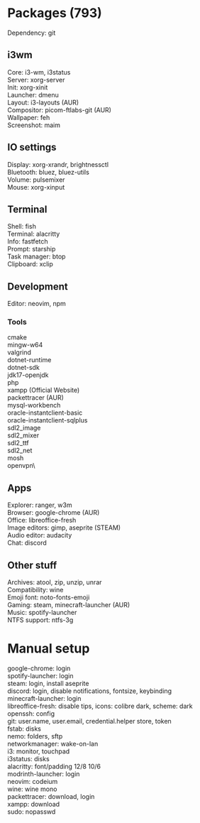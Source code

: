 # Packages (793)

Dependency: git

## i3wm
Core: i3-wm, i3status\
Server: xorg-server\
Init: xorg-xinit\
Launcher: dmenu\
Layout: i3-layouts (AUR)\
Compositor: picom-ftlabs-git (AUR)\
Wallpaper: feh\
Screenshot: maim

## IO settings
Display: xorg-xrandr, brightnessctl\
Bluetooth: bluez, bluez-utils\
Volume: pulsemixer\
Mouse: xorg-xinput

## Terminal
Shell: fish\
Terminal: alacritty\
Info: fastfetch\
Prompt: starship\
Task manager: btop\
Clipboard: xclip

## Development
Editor: neovim, npm

### Tools
cmake\
mingw-w64\
valgrind\
dotnet-runtime\
dotnet-sdk\
jdk17-openjdk\
php\
xampp (Official Website)\
packettracer (AUR)\
mysql-workbench\
oracle-instantclient-basic\
oracle-instantclient-sqlplus\
sdl2_image\
sdl2_mixer\
sdl2_ttf\
sdl2_net\
mosh\
openvpn\

## Apps
Explorer: ranger, w3m\
Browser: google-chrome (AUR)\
Office: libreoffice-fresh\
Image editors: gimp, aseprite (STEAM)\
Audio editor: audacity\
Chat: discord

## Other stuff
Archives: atool, zip, unzip, unrar\
Compatibility: wine\
Emoji font: noto-fonts-emoji\
Gaming: steam, minecraft-launcher (AUR)\
Music: spotify-launcher\
NTFS support: ntfs-3g

# Manual setup
google-chrome: login\
spotify-launcher: login\
steam: login, install aseprite\
discord: login, disable notifications, fontsize, keybinding\
minecraft-launcher: login\
libreoffice-fresh: disable tips, icons: colibre dark, scheme: dark\
openssh: config\
git: user.name, user.email, credential.helper store, token\
fstab: disks\
nemo: folders, sftp\
networkmanager: wake-on-lan\
i3: monitor, touchpad\
i3status: disks\
alacritty: font/padding 12/8 10/6\
modrinth-launcher: login\
neovim: codeium\
wine: wine mono\
packettracer: download, login\
xampp: download\
sudo: nopasswd
